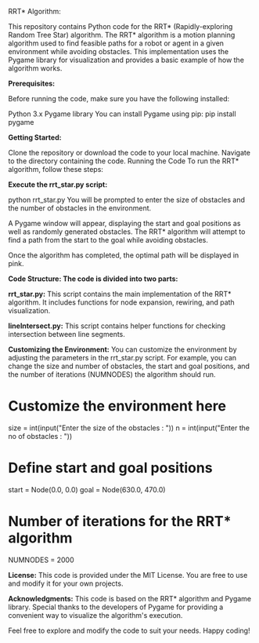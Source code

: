 RRT* Algorithm:

This repository contains Python code for the RRT* (Rapidly-exploring Random Tree Star) algorithm. The RRT* algorithm is a motion planning algorithm used to find feasible paths for a robot or agent in a given environment while avoiding obstacles. This implementation uses the Pygame library for visualization and provides a basic example of how the algorithm works.

**Prerequisites:**

Before running the code, make sure you have the following installed:

Python 3.x
Pygame library
You can install Pygame using pip:
pip install pygame

**Getting Started:**

Clone the repository or download the code to your local machine.
Navigate to the directory containing the code.
Running the Code
To run the RRT* algorithm, follow these steps:

**Execute the rrt_star.py script:**

python rrt_star.py
You will be prompted to enter the size of obstacles and the number of obstacles in the environment.

A Pygame window will appear, displaying the start and goal positions as well as randomly generated obstacles. The RRT* algorithm will attempt to find a path from the start to the goal while avoiding obstacles.

Once the algorithm has completed, the optimal path will be displayed in pink.

**Code Structure:
The code is divided into two parts:**

**rrt_star.py:** This script contains the main implementation of the RRT* algorithm. It includes functions for node expansion, rewiring, and path visualization.

**lineIntersect.py:** This script contains helper functions for checking intersection between line segments.

**Customizing the Environment:**
You can customize the environment by adjusting the parameters in the rrt_star.py script. For example, you can change the size and number of obstacles, the start and goal positions, and the number of iterations (NUMNODES) the algorithm should run.

# Customize the environment here
size = int(input("Enter the size of the obstacles : "))
n = int(input("Enter the no of obstacles : "))

# Define start and goal positions
start = Node(0.0, 0.0)
goal = Node(630.0, 470.0)

# Number of iterations for the RRT* algorithm
NUMNODES = 2000

**License:**
This code is provided under the MIT License. You are free to use and modify it for your own projects.

**Acknowledgments:**
This code is based on the RRT* algorithm and Pygame library. Special thanks to the developers of Pygame for providing a convenient way to visualize the algorithm's execution.

Feel free to explore and modify the code to suit your needs. Happy coding!
